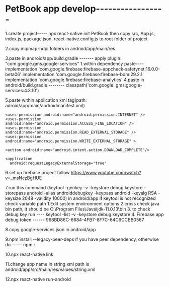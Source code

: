# PetBook app develop-----------------

1.create project----- 
    npx react-native init PetBook then copy src, App.js, index.js, package.json, react-native.config.js to root folder of project

2.copy mipmap-hdpi folders in android/app/main/res

3.paste in android/app/build.gradle ------- 
    apply plugin: "com.google.gms.google-services"
    1.within dependency paste---- 	
    implementation 'com.google.firebase:firebase-appcheck-safetynet:16.0.0-beta06'
    implementation 'com.google.firebase:firebase-bom:29.2.1'
	implementation 'com.google.firebase:firebase-analytics'
4.paste in android/build.gradle -------- 
    classpath('com.google. gms:google-services:4.3.10')

5.paste within application xml tag(path: adroid/app/main/androidmanifest.xml)
     <meta-data
        android:name="com.google.android.geo.API_KEY"
        android:value="API_KEY"/>

        
    <uses-permission android:name="android.permission.INTERNET" />
    <uses-permission android:name="android.permission.ACCESS_FINE_LOCATION" />
    <uses-permission android:name="android.permission.READ_EXTERNAL_STORAGE" />
    <uses-permission android:name="android.permission.WRITE_EXTERNAL_STORAGE" >

    <action android:name="android.intent.action.DOWNLOAD_COMPLETE"/>

    <application
      android:requestLegacyExternalStorage="true"
    

6.set up firebase project follow https://www.youtube.com/watch?v=_msNczBgHUE

7.run this command 
    (keytool -genkey -v -keystore debug.keystore -storepass android -alias androiddebugkey -keypass android -keyalg RSA -keysize 2048 -validity 10000) in android/app
    if keytool is not recognized check variable path
    1.Edit system enviironment options
    2.cross check java bin path, it should be C:\Program Files\Java\jdk-11.0.13\bin
    3. to check debug key run ---- keytool -list -v -keystore debug.keystore
    4. Firebase app debug token ------ 968BD86C-6684-4FB7-8F7C-64C6CCBB0567

8.copy google-services.json in android/app

9.npm install --legacy-peer-deps if you have peer dependency, otherwise do ----- npm i

10.npx react-native link

11.change app name in string.xml path is android/app/src/main/res/values/string.xml

12.npx react-native run-android